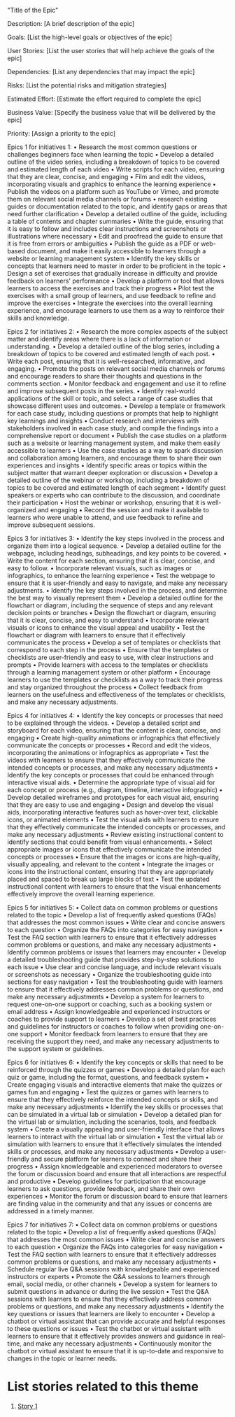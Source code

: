 "Title of the Epic"

Description: [A brief description of the epic]

Goals: [List the high-level goals or objectives of the epic]

User Stories: [List the user stories that will help achieve the goals of the epic]

Dependencies: [List any dependencies that may impact the epic]

Risks: [List the potential risks and mitigation strategies]

Estimated Effort: [Estimate the effort required to complete the epic]

Business Value: [Specify the business value that will be delivered by the epic]

Priority: [Assign a priority to the epic]


Epics 1 for initiatives 1:
•	Research the most common questions or challenges beginners face when learning the topic
•	Develop a detailed outline of the video series, including a breakdown of topics to be covered and estimated length of each video
•	Write scripts for each video, ensuring that they are clear, concise, and engaging
•	Film and edit the videos, incorporating visuals and graphics to enhance the learning experience
•	Publish the videos on a platform such as YouTube or Vimeo, and promote them on relevant social media channels or forums
•	research existing guides or documentation related to the topic, and identify gaps or areas that need further clarification
•	Develop a detailed outline of the guide, including a table of contents and chapter summaries
•	Write the guide, ensuring that it is easy to follow and includes clear instructions and screenshots or illustrations where necessary
•	Edit and proofread the guide to ensure that it is free from errors or ambiguities
•	Publish the guide as a PDF or web-based document, and make it easily accessible to learners through a website or learning management system
•	Identify the key skills or concepts that learners need to master in order to be proficient in the topic
•	Design a set of exercises that gradually increase in difficulty and provide feedback on learners' performance
•	Develop a platform or tool that allows learners to access the exercises and track their progress
•	Pilot test the exercises with a small group of learners, and use feedback to refine and improve the exercises
•	Integrate the exercises into the overall learning experience, and encourage learners to use them as a way to reinforce their skills and knowledge.

Epics 2 for initiatives 2:
•	Research the more complex aspects of the subject matter and identify areas where there is a lack of information or understanding.
•	Develop a detailed outline of the blog series, including a breakdown of topics to be covered and estimated length of each post.
•	Write each post, ensuring that it is well-researched, informative, and engaging.
•	Promote the posts on relevant social media channels or forums and encourage readers to share their thoughts and questions in the comments section.
•	Monitor feedback and engagement and use it to refine and improve subsequent posts in the series.
•	Identify real-world applications of the skill or topic, and select a range of case studies that showcase different uses and outcomes.
•	Develop a template or framework for each case study, including questions or prompts that help to highlight key learnings and insights
•	Conduct research and interviews with stakeholders involved in each case study, and compile the findings into a comprehensive report or document
•	Publish the case studies on a platform such as a website or learning management system, and make them easily accessible to learners
•	Use the case studies as a way to spark discussion and collaboration among learners, and encourage them to share their own experiences and insights
•	Identify specific areas or topics within the subject matter that warrant deeper exploration or discussion
•	Develop a detailed outline of the webinar or workshop, including a breakdown of topics to be covered and estimated length of each segment
•	Identify guest speakers or experts who can contribute to the discussion, and coordinate their participation
•	Host the webinar or workshop, ensuring that it is well-organized and engaging
•	Record the session and make it available to learners who were unable to attend, and use feedback to refine and improve subsequent sessions.

Epics 3 for initiatives 3:
•	Identify the key steps involved in the process and organize them into a logical sequence.
•	Develop a detailed outline for the webpage, including headings, subheadings, and key points to be covered.
•	Write the content for each section, ensuring that it is clear, concise, and easy to follow.
•	Incorporate relevant visuals, such as images or infographics, to enhance the learning experience
•	Test the webpage to ensure that it is user-friendly and easy to navigate, and make any necessary adjustments.
•	Identify the key steps involved in the process, and determine the best way to visually represent them
•	Develop a detailed outline for the flowchart or diagram, including the sequence of steps and any relevant decision points or branches
•	Design the flowchart or diagram, ensuring that it is clear, concise, and easy to understand
•	Incorporate relevant visuals or icons to enhance the visual appeal and usability
•	Test the flowchart or diagram with learners to ensure that it effectively communicates the process
•	Develop a set of templates or checklists that correspond to each step in the process
•	Ensure that the templates or checklists are user-friendly and easy to use, with clear instructions and prompts
•	Provide learners with access to the templates or checklists through a learning management system or other platform
•	Encourage learners to use the templates or checklists as a way to track their progress and stay organized throughout the process
•	Collect feedback from learners on the usefulness and effectiveness of the templates or checklists, and make any necessary adjustments.

Epics 4 for initiatives 4:
•	Identify the key concepts or processes that need to be explained through the videos.
•	Develop a detailed script and storyboard for each video, ensuring that the content is clear, concise, and engaging
•	Create high-quality animations or infographics that effectively communicate the concepts or processes
•	Record and edit the videos, incorporating the animations or infographics as appropriate
•	Test the videos with learners to ensure that they effectively communicate the intended concepts or processes, and make any necessary adjustments
•	Identify the key concepts or processes that could be enhanced through interactive visual aids.
•	Determine the appropriate type of visual aid for each concept or process (e.g., diagram, timeline, interactive infographic)
•	Develop detailed wireframes and prototypes for each visual aid, ensuring that they are easy to use and engaging
•	Design and develop the visual aids, incorporating interactive features such as hover-over text, clickable icons, or animated elements
•	Test the visual aids with learners to ensure that they effectively communicate the intended concepts or processes, and make any necessary adjustments
•	Review existing instructional content to identify sections that could benefit from visual enhancements.
•	Select appropriate images or icons that effectively communicate the intended concepts or processes
•	Ensure that the images or icons are high-quality, visually appealing, and relevant to the content
•	Integrate the images or icons into the instructional content, ensuring that they are appropriately placed and spaced to break up large blocks of text
•	Test the updated instructional content with learners to ensure that the visual enhancements effectively improve the overall learning experience.

Epics 5 for initiatives 5:
•	Collect data on common problems or questions related to the topic
•	Develop a list of frequently asked questions (FAQs) that addresses the most common issues
•	Write clear and concise answers to each question
•	Organize the FAQs into categories for easy navigation
•	Test the FAQ section with learners to ensure that it effectively addresses common problems or questions, and make any necessary adjustments
•	Identify common problems or issues that learners may encounter
•	Develop a detailed troubleshooting guide that provides step-by-step solutions to each issue
•	Use clear and concise language, and include relevant visuals or screenshots as necessary
•	Organize the troubleshooting guide into sections for easy navigation
•	Test the troubleshooting guide with learners to ensure that it effectively addresses common problems or questions, and make any necessary adjustments
•	Develop a system for learners to request one-on-one support or coaching, such as a booking system or email address
•	Assign knowledgeable and experienced instructors or coaches to provide support to learners
•	Develop a set of best practices and guidelines for instructors or coaches to follow when providing one-on-one support
•	Monitor feedback from learners to ensure that they are receiving the support they need, and make any necessary adjustments to the support system or guidelines.

Epics 6 for initiatives 6:
•	Identify the key concepts or skills that need to be reinforced through the quizzes or games
•	Develop a detailed plan for each quiz or game, including the format, questions, and feedback system
•	Create engaging visuals and interactive elements that make the quizzes or games fun and engaging
•	Test the quizzes or games with learners to ensure that they effectively reinforce the intended concepts or skills, and make any necessary adjustments
•	Identify the key skills or processes that can be simulated in a virtual lab or simulation
•	Develop a detailed plan for the virtual lab or simulation, including the scenarios, tools, and feedback system
•	Create a visually appealing and user-friendly interface that allows learners to interact with the virtual lab or simulation
•	Test the virtual lab or simulation with learners to ensure that it effectively simulates the intended skills or processes, and make any necessary adjustments
•	Develop a user-friendly and secure platform for learners to connect and share their progress
•	Assign knowledgeable and experienced moderators to oversee the forum or discussion board and ensure that all interactions are respectful and productive
•	Develop guidelines for participation that encourage learners to ask questions, provide feedback, and share their own experiences
•	Monitor the forum or discussion board to ensure that learners are finding value in the community and that any issues or concerns are addressed in a timely manner.

Epics 7 for initiatives 7:
•	Collect data on common problems or questions related to the topic
•	Develop a list of frequently asked questions (FAQs) that addresses the most common issues
•	Write clear and concise answers to each question
•	Organize the FAQs into categories for easy navigation
•	Test the FAQ section with learners to ensure that it effectively addresses common problems or questions, and make any necessary adjustments
•	Schedule regular live Q&A sessions with knowledgeable and experienced instructors or experts
•	Promote the Q&A sessions to learners through email, social media, or other channels
•	Develop a system for learners to submit questions in advance or during the live session
•	Test the Q&A sessions with learners to ensure that they effectively address common problems or questions, and make any necessary adjustments
•	Identify the key questions or issues that learners are likely to encounter
•	Develop a chatbot or virtual assistant that can provide accurate and helpful responses to these questions or issues
•	Test the chatbot or virtual assistant with learners to ensure that it effectively provides answers and guidance in real-time, and make any necessary adjustments
•	Continuously monitor the chatbot or virtual assistant to ensure that it is up-to-date and responsive to changes in the topic or learner needs.


# List stories related to this theme
1. [Story 1](documentation/templates/theme/initiatives/epics/stories/story_template.md)
